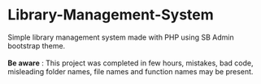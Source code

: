 # Library-Management-System

Simple library management system made with PHP using SB Admin bootstrap theme. 
<br/>
<br/>
**Be aware** : This project was completed in few hours, mistakes, bad code, misleading folder names, file names and function names may be present. 
